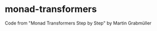 monad-transformers
==================

Code from "Monad Transformers Step by Step" by Martin Grabmüller
